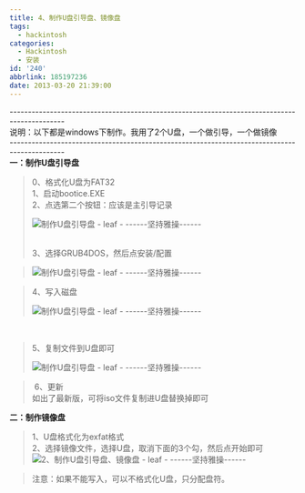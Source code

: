 ```yaml
---
title: 4、制作U盘引导盘、镜像盘
tags:
  - hackintosh
categories:
  - Hackintosh
  - 安装
id: '240'
abbrlink: 185197236
date: 2013-03-20 21:39:00
---
```


\---------------------------------------------------------------------------------------------  
说明：以下都是windows下制作。我用了2个U盘，一个做引导，一个做镜像  
\---------------------------------------------------------------------------------------------  
**一：制作U盘引导盘**  

> 0、格式化U盘为FAT32  
> 1、启动bootice.EXE  
> 2、点选第二个按钮：应该是主引导记录  
> 
> ![制作U盘引导盘 - leaf - ------坚持雅操------](http://img1.ph.126.net/endDUBAcyw6iFCptzr1SGg==/6597721777052643871.png "4、制作U盘引导盘、镜像盘 - leaf - ------坚持雅操------")
> 
>    
> 3、选择GRUB4DOS，然后点安装/配置  

> ![制作U盘引导盘 - leaf - ------坚持雅操------](http://img1.ph.126.net/o8snrXk8Hsdw4KOCfO1RdQ==/6598105506610529377.png "4、制作U盘引导盘、镜像盘 - leaf - ------坚持雅操------")

  

> 4、写入磁盘  
> 
> ![制作U盘引导盘 - leaf - ------坚持雅操------](http://img1.ph.126.net/7rLPXIoM2PKieVAGW_2DFA==/6597712980959617657.png "4、制作U盘引导盘、镜像盘 - leaf - ------坚持雅操------")

   

> 5、复制文件到U盘即可  
> 
> ![制作U盘引导盘 - leaf - ------坚持雅操------](http://img1.ph.126.net/KkcYUKqPdVBI7wjyLs1qUQ==/6598270433354694421.png "4、制作U盘引导盘、镜像盘 - leaf - ------坚持雅操------")

>  6、更新  
> 如出了最新版，可将iso文件复制进U盘替换掉即可  

  
  
**二：制作镜像盘**  

> 1、U盘格式化为exfat格式  
> 2、选择镜像文件，选择U盘，取消下面的3个勾，然后点开始即可  
> ![2、制作U盘引导盘、镜像盘 - leaf - ------坚持雅操------](http://img0.ph.126.net/8TED0RQh7T_pLQm31SNF8g==/6597970266680595363.jpg "4、制作U盘引导盘、镜像盘 - leaf - ------坚持雅操------")  

  

> 注意：如果不能写入，可以不格式化U盘，只分配盘符。
